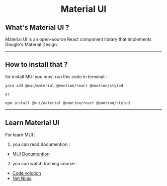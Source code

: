 <h1 align="center">Material UI</h1>

## What's Material UI ?

Material UI is an open-source React component library that implements Google's Material Design.

---

## How to install that ?

for install MUI you most run this code in terminal :

```
yarn add @mui/material @emotion/react @emotion/styled

or

npm install @mui/material @emotion/react @emotion/styled
```

---

## Learn Material UI

For learn MUI :

1. you can read documention :

- [MUI Documention](https://mui.com)

2. you can watch training course :

- [Code volution](https://www.youtube.com/watch?v=BHEPVdfBAqE&list=PLC3y8-rFHvwh-K9mDlrrcDywl7CeVL2rO)
- [Net Ninja](https://www.youtube.com/watch?v=0KEpWHtG10M)
